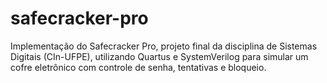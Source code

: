 # safecracker-pro
Implementação do Safecracker Pro, projeto final da disciplina de Sistemas Digitais (CIn-UFPE), utilizando Quartus e SystemVerilog para simular um cofre eletrônico com controle de senha, tentativas e bloqueio.
